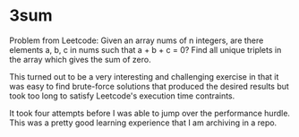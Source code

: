 # 3sum
Problem from Leetcode: Given an array nums of n integers, are there elements
 a, b, c in nums such that a + b + c = 0? Find all unique triplets in the
 array which gives the sum of zero.

This turned out to be a very interesting and challenging exercise
 in that it was easy to find brute-force solutions that produced
 the desired results but took too long to satisfy Leetcode's
 execution time contraints.

It took four attempts before I was able to jump over the performance
 hurdle. This was a pretty good learning experience that I am archiving
 in a repo.
